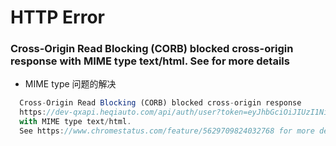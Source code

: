 # HTTP Error

### Cross-Origin Read Blocking (CORB) blocked cross-origin response <URL> with MIME type text/html. See <URL> for more details
* MIME type 问题的解决
```jsx
  Cross-Origin Read Blocking (CORB) blocked cross-origin response 
  https://dev-qxapi.heqiauto.com/api/auth/user?token=eyJhbGciOiJIUzI1NiIsInR5cCI6IkpXVCJ9.eyJzeXNfaWQiOiIxIiwidV9pZCI6IjEiLCJ0ZW5hbnRfaWQiOiIxIiwic3RvcmVfaWQiOiIxIiwiZXhwIjoxNTY3OTMzNDUwLCJqdGkiOiJiZjI3ZDFmOC0zMTQ2LTQxOGItYmE4OS0zOTE0NzJjMzIwN2UiLCJpYXQiOjE1NjczMjg2NTAsImlzcyI6InRlc3QiLCJuYmYiOjE1NjczMjg2NTB9.Zvaw37xrwQCC5sxVIagMZI3A0OVS1eS-rcz36ue4O8U 
  with MIME type text/html. 
  See https://www.chromestatus.com/feature/5629709824032768 for more details.
```
